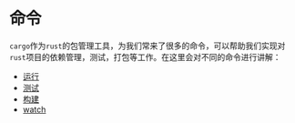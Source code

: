 # 命令

`cargo`作为`rust`的包管理工具，为我们常来了很多的命令，可以帮助我们实现对`rust`项目的依赖管理，测试，打包等工作。在这里会对不同的命令进行讲解：

- [运行](./run.md)
- [测试](./test.md)
- [构建](./build.md)
- [watch](./watch.md)
